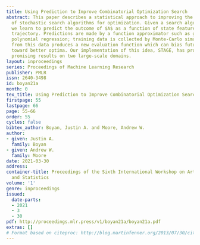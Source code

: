 ```yaml
---
title: Using Prediction to Improve Combinatorial Optimization Search
abstract: This paper describes a statistical approach to improving the performance
  of stochastic search algorithms for optimization. Given a search algorithm $A$,
  we learn to predict the outcome of $A$ as a function of state features along a search
  trajectory. Predictions are made by a function approximator such as global or locally-weighted
  polynomial regression; training data is collected by Monte-Carlo simulation. Extrapolating
  from this data produces a new evaluation function which can bias future search trajectories
  toward better optima. Our implementation of this idea, STAGE, has produced very
  promising results on two large-scale domains.
layout: inproceedings
series: Proceedings of Machine Learning Research
publisher: PMLR
issn: 2640-3498
id: boyan21a
month: 0
tex_title: Using Prediction to Improve Combinatorial Optimization Search
firstpage: 55
lastpage: 66
page: 55-66
order: 55
cycles: false
bibtex_author: Boyan, Justin A. and Moore, Andrew W.
author:
- given: Justin A.
  family: Boyan
- given: Andrew W.
  family: Moore
date: 2021-03-30
address:
container-title: Proceedings of the Sixth International Workshop on Artificial Intelligence
  and Statistics
volume: '1'
genre: inproceedings
issued:
  date-parts:
  - 2021
  - 3
  - 30
pdf: http://proceedings.mlr.press/v1/boyan21a/boyan21a.pdf
extras: []
# Format based on citeproc: http://blog.martinfenner.org/2013/07/30/citeproc-yaml-for-bibliographies/
---
```


